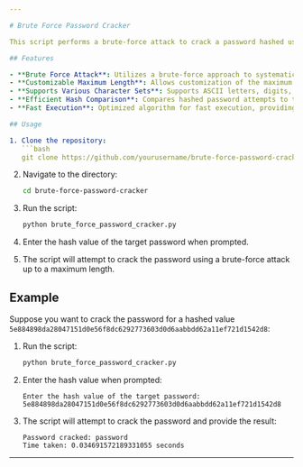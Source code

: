```yaml
---

# Brute Force Password Cracker

This script performs a brute-force attack to crack a password hashed using SHA-256.

## Features

- **Brute Force Attack**: Utilizes a brute-force approach to systematically guess passwords until the correct one is found.
- **Customizable Maximum Length**: Allows customization of the maximum length of the password to search for.
- **Supports Various Character Sets**: Supports ASCII letters, digits, and punctuation characters for password combinations.
- **Efficient Hash Comparison**: Compares hashed password attempts to the target hash value using SHA-256 for efficient and secure comparison.
- **Fast Execution**: Optimized algorithm for fast execution, providing quick results.

## Usage

1. Clone the repository:
   ```bash
   git clone https://github.com/yourusername/brute-force-password-cracker.git
   ```

2. Navigate to the directory:
   ```bash
   cd brute-force-password-cracker
   ```

3. Run the script:
   ```bash
   python brute_force_password_cracker.py
   ```

4. Enter the hash value of the target password when prompted.

5. The script will attempt to crack the password using a brute-force attack up to a maximum length.

## Example

Suppose you want to crack the password for a hashed value `5e884898da28047151d0e56f8dc6292773603d0d6aabbdd62a11ef721d1542d8`:

1. Run the script:
   ```bash
   python brute_force_password_cracker.py
   ```

2. Enter the hash value when prompted:
   ```plaintext
   Enter the hash value of the target password: 5e884898da28047151d0e56f8dc6292773603d0d6aabbdd62a11ef721d1542d8
   ```

3. The script will attempt to crack the password and provide the result:
   ```plaintext
   Password cracked: password
   Time taken: 0.034691572189331055 seconds
   ```

---
```

